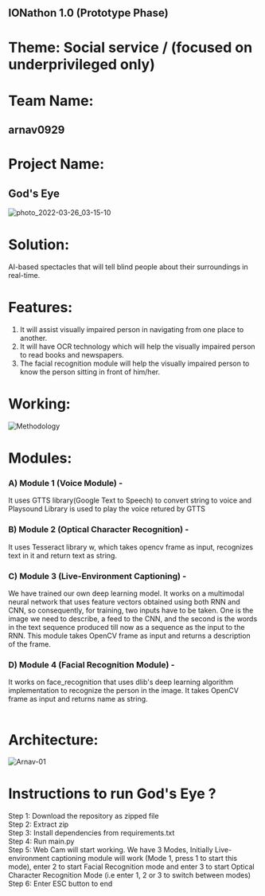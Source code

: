 ## IONathon 1.0 (Prototype Phase)

# Theme: Social service / (focused on underprivileged only)

# Team Name: 
## arnav0929

# Project Name:
## God's Eye

![photo_2022-03-26_03-15-10](https://user-images.githubusercontent.com/73690811/160207334-b364c377-c9cf-4186-84c6-8de8132e0629.jpg)

# Solution:
AI-based spectacles that will tell blind people about their surroundings in real-time.

# Features:
1) It will assist visually impaired person in navigating from one place to another.
2) It will have OCR technology which will help the visually impaired person to read books and newspapers.
3) The facial recognition module will help the visually impaired person to know the person sitting in front of him/her.

# Working:
![Methodology](https://user-images.githubusercontent.com/73690811/160275683-16184713-08c2-4a5c-b63b-46d872144097.png)

# Modules:
### <b>A)</b> Module 1 (Voice Module) - 
It uses GTTS library(Google Text to Speech) to convert string to voice and Playsound Library is used to play the voice retured by GTTS <br> 
### <b>B)</b> Module 2 (Optical Character Recognition) - 
It uses Tesseract library w, which takes opencv frame as input, recognizes text in it and return text as string. <br>
### <b>C)</b> Module 3 (Live-Environment Captioning) - 
We have trained our own deep learning model. It works on a multimodal neural network that uses feature vectors obtained using both RNN and CNN, so consequently, for training, two inputs have to be taken. One is the image we need to describe, a feed to the CNN, and the second is the words in the text sequence produced till now as a sequence as the input to the RNN. This module takes OpenCV frame as input and returns a description of the frame. <br>
### <b>D)</b> Module 4 (Facial Recognition Module) - 
It works on face_recognition that uses dlib's deep learning algorithm implementation to recognize the person in the image. It takes OpenCV frame as input and returns name as string. <br>
<br>
# Architecture:
![Arnav-01](https://user-images.githubusercontent.com/73690811/160275549-182cb6fa-22ff-49da-af27-9cf341b9bb09.jpg)


# Instructions to run God's Eye ?
Step 1: Download the repository as zipped file <br>
Step 2: Extract zip<br>
Step 3: Install dependencies from requirements.txt<br>
Step 4: Run main.py <br>
Step 5: Web Cam will start working. We have 3 Modes, Initially Live-environment captioning module will work (Mode 1, press 1 to start this mode), enter 2 to start Facial Recognition mode and enter 3 to start Optical Character Recognition Mode (i.e enter 1, 2 or 3 to switch between modes)<br>
Step 6: Enter ESC button to end <br>
